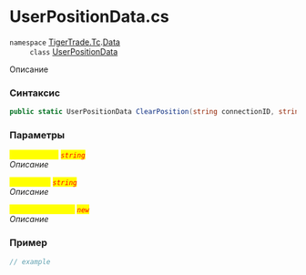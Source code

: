 
# UserPositionData.cs
`namespace` [TigerTrade.Tc](../../../../TigerTrade.Tc.md).[Data](../../../../TigerTrade.Tc/Data.md)  
&nbsp;&nbsp;&nbsp;&nbsp;&nbsp;&nbsp;&nbsp;&nbsp;&nbsp;`class` [UserPositionData](../../UserPositionData.cs.md)

Описание

### Синтаксис
```csharp
public static UserPositionData ClearPosition(string connectionID, string positionID)
```
### Параметры  
<mark style="color:yellow;">`connectionID`</mark> <mark style="color:red;">*`string`*</mark>  
 *Описание*  
  
<mark style="color:yellow;">`positionID`</mark> <mark style="color:red;">*`string`*</mark>  
 *Описание*  
  
<mark style="color:yellow;">`UserPositionData`</mark> <mark style="color:red;">*`new`*</mark>  
 *Описание*  
  


### Пример  
```csharp
// example
```
                    
                    
